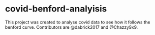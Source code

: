 # covid-benford-analyisis
This project was created to analyse covid data to see how it follows the benford curve. Contributors are @dabrick2017 and @Chazzy9x9.


